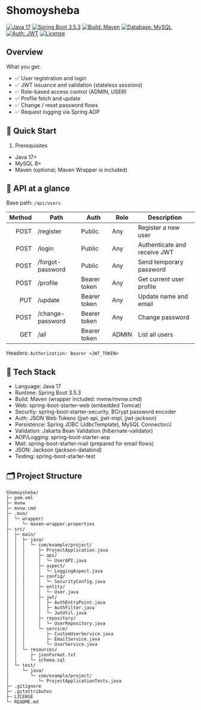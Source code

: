 # Shomoysheba

[![Java 17](https://img.shields.io/badge/Java-17-007396?logo=openjdk)](https://openjdk.org/) [![Spring Boot 3.5.3](https://img.shields.io/badge/Spring%20Boot-3.5.3-6DB33F?logo=spring-boot)](https://spring.io/projects/spring-boot) [![Build: Maven](https://img.shields.io/badge/Build-Maven-C71A36?logo=apachemaven)](https://maven.apache.org/) [![Database: MySQL](https://img.shields.io/badge/DB-MySQL-4479A1?logo=mysql&logoColor=white)](https://www.mysql.com/) [![Auth: JWT](https://img.shields.io/badge/Auth-JWT-000000?logo=jsonwebtokens&logoColor=white)](https://jwt.io/) [![License](https://img.shields.io/badge/License-See%20LICENSE-blue.svg)](LICENSE)

## Overview
What you get:
- ✅ User registration and login
- ✅ JWT issuance and validation (stateless sessions)
- ✅ Role-based access control (ADMIN, USER)
- ✅ Profile fetch and update
- ✅ Change / reset password flows
- ✅ Request logging via Spring AOP

## 🚀 Quick Start
1) Prerequisites
- Java 17+
- MySQL 8+
- Maven (optional; Maven Wrapper is included)

## 🔎 API at a glance
Base path: `/api/users`

| Method | Path             | Auth             | Role   | Description                         |
|-------:|------------------|------------------|--------|-------------------------------------|
| POST   | /register        | Public           | Any    | Register a new user                 |
| POST   | /login           | Public           | Any    | Authenticate and receive JWT        |
| POST   | /forgot-password | Public           | Any    | Send temporary password             |
| POST   | /profile         | Bearer token     | Any    | Get current user profile            |
| PUT    | /update          | Bearer token     | Any    | Update name and email               |
| POST   | /change-password | Bearer token     | Any    | Change password                     |
| GET    | /all             | Bearer token     | ADMIN  | List all users                      |

Headers: `Authorization: Bearer <JWT_TOKEN>`

## 🧰 Tech Stack
- Language: Java 17
- Runtime: Spring Boot 3.5.3
- Build: Maven (wrapper included: mvnw/mvnw.cmd)
- Web: spring-boot-starter-web (embedded Tomcat)
- Security: spring-boot-starter-security, BCrypt password encoder
- Auth: JSON Web Tokens (jjwt-api, jjwt-impl, jjwt-jackson)
- Persistence: Spring JDBC (JdbcTemplate), MySQL Connector/J
- Validation: Jakarta Bean Validation (hibernate-validator)
- AOP/Logging: spring-boot-starter-aop
- Mail: spring-boot-starter-mail (prepared for email flows)
- JSON: Jackson (jackson-databind)
- Testing: spring-boot-starter-test

## 🗂️ Project Structure
```
Shomoysheba/
├─ pom.xml
├─ mvnw
├─ mvnw.cmd
├─ .mvn/
│  └─ wrapper/
│     └─ maven-wrapper.properties
├─ src/
│  ├─ main/
│  │  ├─ java/
│  │  │  └─ com/example/project/
│  │  │     ├─ ProjectApplication.java
│  │  │     ├─ api/
│  │  │     │  └─ UserAPI.java
│  │  │     ├─ aspect/
│  │  │     │  └─ LoggingAspect.java
│  │  │     ├─ config/
│  │  │     │  └─ SecurityConfig.java
│  │  │     ├─ entity/
│  │  │     │  └─ User.java
│  │  │     ├─ jwt/
│  │  │     │  ├─ AuthEntryPoint.java
│  │  │     │  ├─ AuthFilter.java
│  │  │     │  └─ JwtUtil.java
│  │  │     ├─ repository/
│  │  │     │  └─ UserRepository.java
│  │  │     └─ service/
│  │  │        ├─ CustomUserService.java
│  │  │        ├─ EmailService.java
│  │  │        └─ UserService.java
│  │  └─ resources/
│  │     ├─ jsonFormat.txt
│  │     └─ schema.sql
│  └─ test/
│     └─ java/
│        └─ com/example/project/
│           └─ ProjectApplicationTests.java
├─ .gitignore
├─ .gitattributes
├─ LICENSE
└─ README.md
```

